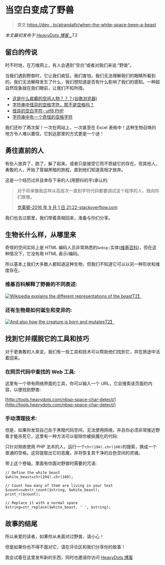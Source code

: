 # 当空白变成了野兽

> 原文:[https://dev . to/atrandafir/when-the-white-space-been-a-beast](https://dev.to/atrandafir/when-the-white-space-became-a-beast)

*本文最初发布于 [HeavyDots 博客 _](http://heavydots.com/blog/when-the-white-space-became-a-beast)T3*

## [](#the-legend-of-the-white-space)留白的传说

时不时地，在万维网上，有人会遇到“空白”或者对我们来说:“野兽”。

当我们遇到野兽时，它让我们疯狂，我们害怕，我们无法理解我们的眼睛所看到的，我们无法解释发生了什么，我们想知道是否有什么影响了我们的感知。一种超自然现象就在我们眼前，让我们不知所措。

*   [这是什么疯癫的空间人物？？？(谷歌浏览器)](http://stackoverflow.com/questions/26962323/what-is-this-insane-space-character-google-chrome)
*   [字符串中怪异的空格字符，那不是空格吗？](http://stackoverflow.com/questions/15565479/weird-space-character-in-string-thats-not-a-space)
*   [怪异的空白字符- utf8 PHP](http://stackoverflow.com/questions/7262687/weird-white-space-characters-utf8-php)
*   [字符串中有一个奇怪的空格字符](http://stackoverflow.com/questions/12733113/i-have-a-strange-space-character-in-a-string)

我们还吵了两次架！一次在网站上，一次甚至在 Excel 表格中！这种生物召唤的地方令人难以置信，它到达那里的方式更是一个谜！

## [](#the-brave-who-went-after-it)勇往直前的人

有些人放弃了，跑了，躲了起来。或者只是接受它而不质疑它的存在。但其他人，勇敢的人，开始了穿越黑暗的旅程，直到他们知道真相才放弃。

这是一个经历过并且幸存下来的人(用颤抖的手)承认的:

> 对于将来像我这样从高层次一直到字符代码都要调试这个程序的人，我向你们致敬。
> 
> [克莱顿-2016 年 9 月 1 日 21:22-stackoverflow.com](http://stackoverflow.com/questions/26962323/what-is-this-insane-space-character-google-chrome/39281063#39281063)

我们也去过那里，我们带着真相回来，准备与你们分享。

## [](#how-the-creature-looks-and-where-does-it-come-from)生物长什么样，从哪里来

奇怪的空间实际上是 HTML 编码人员非常熟悉的`&nbsp;`实体([维基百科](https://en.wikipedia.org/wiki/Non-breaking_space))，但在这种情况下，它没有用 HTML 表示/编码。

所以基本上我们大多数人都知道这种生物，但我们不知道它可以以另一种形状和维度存在。

### [](#wikipedia-explains-the-different-representations-of-the-beast)维基百科解释了野兽的不同表述:

[![Wikipedia explains the different representations of the beast](../Images/47f308c4f7739e406fd41f4bfefcf290.png)T2】](https://res.cloudinary.com/practicaldev/image/fetch/s--EA5nY8ju--/c_limit%2Cf_auto%2Cfl_progressive%2Cq_auto%2Cw_880/http://heavydots.com/uploads/blog-post/12-featured-wikipedia%2520nbsp%2520encodings.png)

### [](#and-also-how-the-creature-is-born-and-mutates)还有生物是如何诞生和变异的:

[![And also how the creature is born and mutates](../Images/f4d538badc7f70fcd4e10eb9ece4dbcc.png)T2】](https://res.cloudinary.com/practicaldev/image/fetch/s--pH89XMek--/c_limit%2Cf_auto%2Cfl_progressive%2Cq_auto%2Cw_880/http://heavydots.com/uploads/blog-post/12-featured-wikipedia%2520nbsp%2520keyboard%2520entry%2520methods.png)

## [](#the-tools-and-techniques-to-find-it-and-get-rid-of-it)找到它并摆脱它的工具和技巧

对于更勇敢的人来说，我们有一些工具和技术可以帮助他们找到它，并在旅途中活着回来。

### [](#web-tool-that-looks-for-it-in-the-code-of-a-webpage)在网页代码中查找的 Web 工具:

这里有一个带有网络界面的工具，你可以输入一个 URL，它会搜索该页面的内容，以便找到野兽:

[http://tools.heavydots.com/nbsp-space-char-detect/](http://tools.heavydots.com/nbsp-space-char-detect/)

### [](#manual-cleanup-technique)手动清理技术:

但是，如果你发现自己处于黑暗代码空间，无法使用网络，并且你必须非常接近野兽才能杀死它，这里有一种方法可以驱除你被妖魔化的代码:

只针对熟练使用 PHP 法术的人，运行一个`chr(194).chr(160)`的搜索，换成一个普通的空格。这将提取出它的恶魔，并将恢复其干净的白色空间的灵魂。

带上这个卷轴，里面有你面对野兽时需要的咒语:

```
// Define the white beast
$white_beast=chr(194).chr(160);

// Count how many of them are living in your text
$count=substr_count($string, $white_beast);
print_r($count);

// Replace it with a normal space
$string=str_replace($white_beast, ' ', $string); 
```

## [](#the-end-of-the-story)故事的结尾

所以亲爱的读者，如果你从未面对过野兽，请小心！

但是如果你也不得不面对它，请在评论区和我们分享你的故事！

我会试着在这里发布新的东西，同时也邀请你访问 [HeavyDots 博客](http://heavydots.com/blog/)